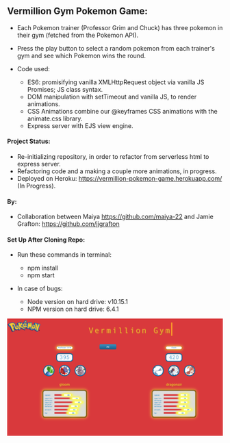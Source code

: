 ## Vermillion Gym Pokemon Game:

- Each Pokemon trainer (Professor Grim and Chuck) has three pokemon in their gym (fetched from the Pokemon API).  
- Press the play button to select a random pokemon from each trainer's gym and see which Pokemon wins the round.

- Code used:
    - ES6: promisifying vanilla XMLHttpRequest object via vanilla JS Promises; JS class syntax. 
    - DOM manipulation with setTimeout and vanilla JS, to render animations. 
    - CSS Animations combine our @keyframes CSS animations with the animate.css library.
    - Express server with EJS view engine.

#### Project Status:

- Re-initializing repository, in order to refactor from serverless html to express server.
- Refactoring code and a making a couple more animations, in progress.
- Deployed on Heroku: https://vermillion-pokemon-game.herokuapp.com/ (In Progress).

#### By:

- Collaboration between Maiya https://github.com/maiya-22 and Jamie Grafton: https://github.com/jjgrafton

#### Set Up After Cloning Repo:

- Run these commands in terminal:
    - npm install
    - npm start

- In case of bugs:
    - Node version on hard drive: v10.15.1
    - NPM version on hard drive: 6.4.1 

![Pokemon Game](https://github.com/maiya-22/pokemon-game/blob/master/readme_images/pokemin-game.png)
